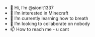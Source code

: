 - 👋 Hi, I’m @sionit1337
- 👀 I’m interested in Minecraft
- 🌱 I’m currently learning how to breath
- 💞️ I’m looking to collaborate on nobody
- 📫 How to reach me - u cant

<!---
sionit1337/sionit1337 is a ✨ special ✨ repository because its `README.md` (this file) appears on your GitHub profile.
You can click the Preview link to take a look at your changes.
--->
